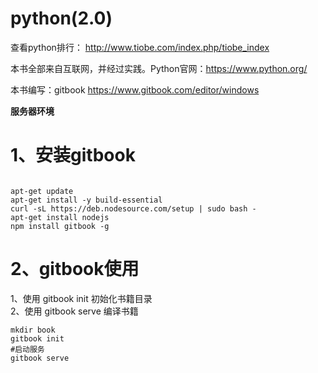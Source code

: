 
# python(2.0)
查看python排行：
http://www.tiobe.com/index.php/tiobe_index


本书全部来自互联网，并经过实践。Python官网：https://www.python.org/

本书编写：gitbook
https://www.gitbook.com/editor/windows


**服务器环境**

# 1、安装gitbook


```

apt-get update
apt-get install -y build-essential
curl -sL https://deb.nodesource.com/setup | sudo bash -
apt-get install nodejs
npm install gitbook -g 

```

# 2、gitbook使用

1、使用 gitbook init 初始化书籍目录<br />
2、使用 gitbook serve 编译书籍<br />

```
mkdir book
gitbook init
#启动服务
gitbook serve
```
